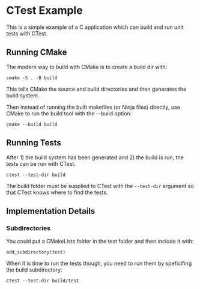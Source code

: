# CTest Example

This is a simple example of a C application which can build and run unit tests with CTest.

## Running CMake

The modern way to build with CMake is to create a build dir with:
```
cmake -S . -B build
```

This tells CMake the source and build directories and then generates the build system.

Then instead of running the built makefiles (or Ninja files) directly, use CMake to run the build tool with the --build option:

```
cmake --build build
```

## Running Tests

After 1) the build system has been generated and 2) the build is run, the tests can be run with CTest.
```shell
ctest --test-dir build
```

The build folder must be supplied to CTest with the `--test-dir` argument so that CTest knows where to find the tests.

## Implementation Details

### Subdirectories

You could put a CMakeLists folder in the test folder and then include it with:
```
add_subdirectory(test)
```

When it is time to run the tests though, you need to run them by speficifing the build subdirectory:
```
ctest --test-dir build/test
```